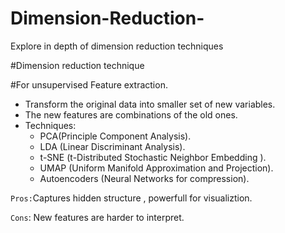 # Dimension-Reduction-
Explore in depth of dimension reduction techniques 

#Dimension reduction technique 

#For unsupervised  Feature extraction. 

* Transform the original data into smaller set of new variables. 
* The new features are combinations of the old ones. 
* Techniques: 
    * PCA(Principle Component Analysis).
    * LDA (Linear Discriminant Analysis).
    * t-SNE (t-Distributed Stochastic Neighbor Embedding ).
    *	UMAP (Uniform Manifold Approximation and Projection).
    * Autoencoders (Neural Networks for compression).

`Pros:`Captures hidden structure , powerfull for visualiztion. 

`Cons`: New features are harder to interpret.
